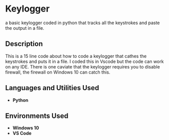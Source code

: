 # Keylogger
a basic keylogger coded in python that tracks all the keystrokes and paste the output in a file.

<h2>Description</h2>
This is a 15 line code about how to code a keylogger that cathes the keystrokes and puts it in a file. I coded this in Vscode but the code can work on any IDE. There is one caviate that the keylogger requires you to disable firewall, the firewall on Windows 10 can catch this.
<br />

<h2>Languages and Utilities Used</h2>

- <b>Python</b>

<h2>Environments Used </h2>

- <b>Windows 10</b>
- <b>VS Code</b>

<!--
 ```diff
- text in red
+ text in green
! text in orange
# text in gray
@@ text in purple (and bold)@@
```
--!>
